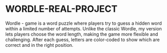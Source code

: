 # WORDLE-REAL-PROJECT
Wordle - game is a word puzzle where players try to guess a hidden word within a limited number of attempts. Unlike the classic Wordle, my version lets players choose the word length, making the game more flexible and challenging. After each guess, letters are color-coded to show which are correct and in the right position.
